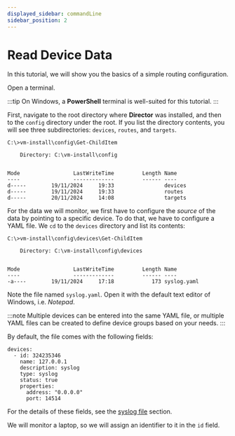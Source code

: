 ```yaml
---
displayed_sidebar: commandLine
sidebar_position: 2
---
```


# Read Device Data

In this tutorial, we will show you the basics of a simple routing configuration.

Open a terminal.

:::tip
On Windows, a **PowerShell** terminal is well-suited for this tutorial.
:::


First, navigate to the root directory where **Director** was installed, and then to the `config` directory under the root. If you list the directory contents, you will see three subdirectories: `devices`, `routes`, and `targets`.

```CLI
C:\>vm-install\config\Get-ChildItem

    Directory: C:\vm-install\config


Mode                 LastWriteTime         Length Name
----                 -------------         ------ ----
d-----        19/11/2024     19:33                devices
d-----        19/11/2024     19:33                routes
d-----        20/11/2024     14:08                targets
```

For the data we will monitor, we first have to configure the _source_ of the data by pointing to a specific device. To do that, we have to configure a YAML file. We `cd` to the `devices` directory and list its contents:

```CLI
C:\>vm-install\config\devices\Get-ChildItem

    Directory: C:\vm-install\config\devices


Mode                 LastWriteTime         Length Name
----                 -------------         ------ ----
-a----        19/11/2024     17:18            173 syslog.yaml
```

Note the file named `syslog.yaml`. Open it with the default text editor of Windows, i.e. _Notepad_.

:::note
Multiple devices can be entered into the same YAML file, or multiple YAML files can be created to define device groups based on your needs.
:::

By default, the file comes with the following fields:

```Text
devices:
  - id: 324235346
    name: 127.0.0.1
    description: syslog
    type: syslog
    status: true
    properties:
      address: "0.0.0.0"
      port: 14514
```

For the details of these fields, see the [syslog file](../../docu/charts/syslog-file.md) section.

We will monitor a laptop, so we will assign an identifier to it in the `id` field.

